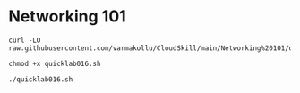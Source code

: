 # Networking 101

```
curl -LO raw.githubusercontent.com/varmakollu/CloudSkill/main/Networking%20101/quicklab016.sh

chmod +x quicklab016.sh

./quicklab016.sh

```
